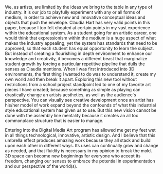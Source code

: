 We, as artists, are limited by the ideas we bring to the table in any type of industry. It is our job to playfully experiment with any or all forms of medium, in order to achieve new and innovative conceptual ideas and objects that push the envelope. Claudia Hart has very valid points in this paper, because I too felt cheated at certain points in my vast experience within the educational system. As a student going for an artistic career, one would think that expressionism within the medium is a huge aspect of what makes the industry appealing; yet the system has standards that need to be approved, so that each student has equal opportunity to learn the subject. But instead of creating a flourishing in depth environment to enhance our knowledge and creativity, it becomes a different beast that marginalize student growth by forcing a particular repetitive pipeline that dulls the senses as Claudia mentions. When I was first introduced into 3D environments, the first thing I wanted to do was to understand it, create my own world and then break it apart. Exploring this new tool without restrictions from a school project standpoint led to one of my favorite art pieces I have created; because something as simple as playing can drastically change an artists aesthetics, as well as the audience's perspective. You can visually see creative development once an artist has his/her model of work expand beyond the confounds of what this industrial style educational system has given us to use. But this new vision cannot be done with the assembly line mentality because it creates an all too commonplace structure that is easier to manage.

Entering into the Digital Media Art program has allowed me get my feet wet in all things technological, innovative, artistic design. And I believe that this umbrella effect produces amazing work because they all stack and build upon each other in different ways. Its uses can continually grow and change as needed, and that fluidity is necessary in my opinion to break the mold. 3D space can become new beginnings for everyone who accept its freedom, changing our senses to embrace the potential in experimentation and our perspective of the world(s).